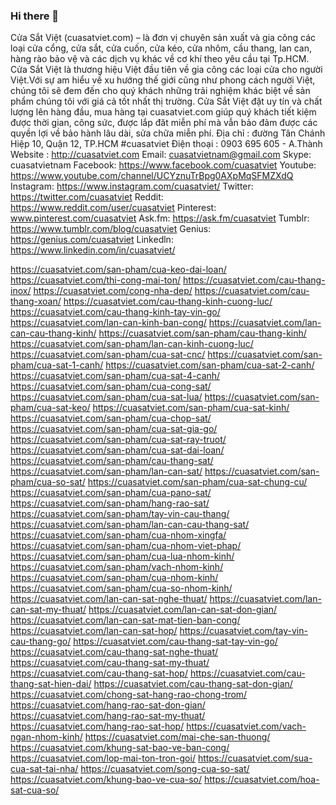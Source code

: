 ### Hi there 👋

<!--
**cuasatviet/cuasatviet** is a ✨ _special_ ✨ repository because its `README.md` (this file) appears on your GitHub profile.

Here are some ideas to get you started:

- 🔭 I’m currently working on ...
- 🌱 I’m currently learning ...
- 👯 I’m looking to collaborate on ...
- 🤔 I’m looking for help with ...
- 💬 Ask me about ...
- 📫 How to reach me: ...
- 😄 Pronouns: ...
- ⚡ Fun fact: ...
-->
Cửa Sắt Việt (cuasatviet.com) – là đơn vị chuyên sản xuất và gia công các loại cửa cổng, cửa sắt, cửa cuốn, cửa kéo, cửa nhôm, cầu thang, lan can, hàng rào bảo vệ và các dịch vụ khác về cơ khí theo yêu cầu tại Tp.HCM.
Cửa Sắt Việt là thương hiệu Việt đầu tiên về gia công các loại cửa cho người Việt.Với sự am hiểu về xu hướng thế giới cũng như phong cách người Việt, chúng tôi sẽ đem đến cho quý khách những trải nghiệm khác biệt về sản phẩm chúng tôi với giá cả tốt nhất thị trường. Cửa Sắt Việt đặt uy tín và chất lượng lên hàng đầu, mua hàng tại cuasatviet.com giúp quý khách tiết kiệm được thời gian, công sức, được lắp đăt miễn phí mà vẫn bảo đảm được các quyền lợi về bảo hành lâu dài, sửa chữa miễn phí.
Địa chỉ : đường Tân Chánh Hiệp 10, Quận 12, TP.HCM
#cuasatviet
Điện thoại : 0903 695 605 - A.Thành
Website :         http://cuasatviet.com
Email:                 cuasatvietnam@gmail.com
Skype:                 cuasatvietnam
Facebook:         https://www.facebook.com/cuasatviet
Youtube:        https://www.youtube.com/channel/UCYznuTrBpg0AXpMqSFMZXdQ
Instagram:        https://www.instagram.com/cuasatviet/
Twitter:        https://twitter.com/cuasatviet
Reddit:                https://www.reddit.com/user/cuasatviet
Pinterest:        www.pinterest.com/cuasatviet
Ask.fm:                https://ask.fm/cuasatviet
Tumblr:                https://www.tumblr.com/blog/cuasatviet
Genius:                https://genius.com/cuasatviet
Linkedln:        https://www.linkedin.com/in/cuasatviet/

https://cuasatviet.com/san-pham/cua-keo-dai-loan/
https://cuasatviet.com/thi-cong-mai-ton/
https://cuasatviet.com/cau-thang-inox/
https://cuasatviet.com/cong-nha-dep/
https://cuasatviet.com/cau-thang-xoan/
https://cuasatviet.com/cau-thang-kinh-cuong-luc/
https://cuasatviet.com/cau-thang-kinh-tay-vin-go/
https://cuasatviet.com/lan-can-kinh-ban-cong/
https://cuasatviet.com/lan-can-cau-thang-kinh/
https://cuasatviet.com/san-pham/cau-thang-kinh/
https://cuasatviet.com/san-pham/lan-can-kinh-cuong-luc/
https://cuasatviet.com/san-pham/cua-sat-cnc/
https://cuasatviet.com/san-pham/cua-sat-1-canh/
https://cuasatviet.com/san-pham/cua-sat-2-canh/
https://cuasatviet.com/san-pham/cua-sat-4-canh/
https://cuasatviet.com/san-pham/cua-cong-sat/
https://cuasatviet.com/san-pham/cua-sat-lua/
https://cuasatviet.com/san-pham/cua-sat-keo/
https://cuasatviet.com/san-pham/cua-sat-kinh/
https://cuasatviet.com/san-pham/cua-chop-sat/
https://cuasatviet.com/san-pham/cua-sat-gia-go/
https://cuasatviet.com/san-pham/cua-sat-ray-truot/
https://cuasatviet.com/san-pham/cua-sat-dai-loan/
https://cuasatviet.com/san-pham/cau-thang-sat/
https://cuasatviet.com/san-pham/lan-can-sat/
https://cuasatviet.com/san-pham/cua-so-sat/
https://cuasatviet.com/san-pham/cua-sat-chung-cu/
https://cuasatviet.com/san-pham/cua-pano-sat/
https://cuasatviet.com/san-pham/hang-rao-sat/
https://cuasatviet.com/san-pham/tay-vin-cau-thang/
https://cuasatviet.com/san-pham/lan-can-cau-thang-sat/
https://cuasatviet.com/san-pham/cua-nhom-xingfa/
https://cuasatviet.com/san-pham/cua-nhom-viet-phap/
https://cuasatviet.com/san-pham/cua-lua-nhom-kinh/
https://cuasatviet.com/san-pham/vach-nhom-kinh/
https://cuasatviet.com/san-pham/cua-nhom-kinh/
https://cuasatviet.com/san-pham/cua-so-nhom-kinh/
https://cuasatviet.com/lan-can-sat-nghe-thuat/
https://cuasatviet.com/lan-can-sat-my-thuat/
https://cuasatviet.com/lan-can-sat-don-gian/
https://cuasatviet.com/lan-can-sat-mat-tien-ban-cong/
https://cuasatviet.com/lan-can-sat-hop/
https://cuasatviet.com/tay-vin-cau-thang-go/
https://cuasatviet.com/cau-thang-sat-tay-vin-go/
https://cuasatviet.com/cau-thang-sat-nghe-thuat/
https://cuasatviet.com/cau-thang-sat-my-thuat/
https://cuasatviet.com/cau-thang-sat-hop/
https://cuasatviet.com/cau-thang-sat-hien-dai/
https://cuasatviet.com/cau-thang-sat-don-gian/
https://cuasatviet.com/chong-sat-hang-rao-chong-trom/
https://cuasatviet.com/hang-rao-sat-don-gian/
https://cuasatviet.com/hang-rao-sat-my-thuat/
https://cuasatviet.com/hang-rao-sat-hop/
https://cuasatviet.com/vach-ngan-nhom-kinh/
https://cuasatviet.com/mai-che-san-thuong/
https://cuasatviet.com/khung-sat-bao-ve-ban-cong/
https://cuasatviet.com/lop-mai-ton-tron-goi/
https://cuasatviet.com/sua-cua-sat-tai-nha/
https://cuasatviet.com/song-cua-so-sat/
https://cuasatviet.com/khung-bao-ve-cua-so/
https://cuasatviet.com/hoa-sat-cua-so/
